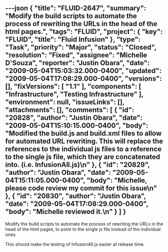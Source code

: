 ---json
{
  "title": "FLUID-2647",
  "summary": "Modify the build scripts to automate the process of rewriting the URLs in the head of the html pages.",
  "tags": "FLUID",
  "project": {
    "key": "FLUID",
    "title": "Fluid Infusion"
  },
  "type": "Task",
  "priority": "Major",
  "status": "Closed",
  "resolution": "Fixed",
  "assignee": "Michelle D'Souza",
  "reporter": "Justin Obara",
  "date": "2009-05-04T15:03:32.000-0400",
  "updated": "2009-05-04T17:08:29.000-0400",
  "versions": [],
  "fixVersions": [
    "1.1"
  ],
  "components": [
    "Infrastructure",
    "Testing Infrastructure"
  ],
  "environment": null,
  "issueLinks": [],
  "attachments": [],
  "comments": [
    {
      "id": "20828",
      "author": "Justin Obara",
      "date": "2009-05-04T15:10:15.000-0400",
      "body": "Modified the build.js and build.xml files to allow for automated URL rewriting. This will replace the references to the individual js files to a reference to the single js file, which they are concatenated into. (i.e. InfusionAll.js)\n"
    },
    {
      "id": "20829",
      "author": "Justin Obara",
      "date": "2009-05-04T15:11:05.000-0400",
      "body": "Michelle, please code review my commit for this issue\n"
    },
    {
      "id": "20830",
      "author": "Justin Obara",
      "date": "2009-05-04T17:08:29.000-0400",
      "body": "Michelle reviewed it.\n"
    }
  ]
}
---
Modify the build scripts to automate the process of rewriting the URLs in the head of the html pages, to point to the single js file instead of the individual ones.

This should make the testing of InfusionAll.js easier at release time.

        
